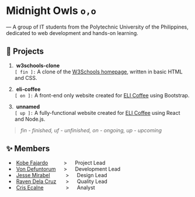 # Midnight Owls `o,o`

&mdash; A group of IT students from the Polytechnic University of the Philippines, dedicated to web development and hands-on learning.

## :rocket: Projects

1. &nbsp;**w3schools-clone**  
   `[ fin ]:` A clone of the [W3Schools homepage](https://www.w3schools.com/), written in basic HTML and CSS.

2. &nbsp;**eli-coffee**  
   `[ on ]:` A front-end only website created for [ELI Coffee](https://www.instagram.com/elicoffeeph/) using Bootstrap.

3. &nbsp;**unnamed**  
   `[ up ]:` A fully-functional website created for [ELI Coffee](https://www.instagram.com/elicoffeeph/) using React and Node.js.

> _fin - finished, uf - unfinished, on - ongoing, up - upcoming_

## :sparkles: Members

- &nbsp;[Kobe Fajardo](https://github.com/Kobeszkie) &emsp;&emsp;&ensp; &gt; &emsp; Project Lead
- &nbsp;[Von Defuntorum](https://github.com/Hisuiiii) &emsp; &gt; &emsp; Development Lead
- &nbsp;[Jesse Mirabel](https://github.com/sejjy) &emsp;&emsp;&ensp; &gt; &emsp; Design Lead
- &nbsp;[Raven Dela Cruz](https://github.com/RNCDC) &emsp;&nbsp; &gt; &emsp; Quality Lead
- &nbsp;[Cris Ecalne](https://github.com/CrisDaniel02) &emsp;&emsp;&emsp;&ensp;&nbsp; &gt; &emsp; Analyst
